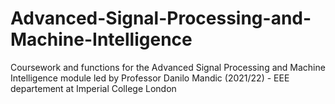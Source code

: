 # Advanced-Signal-Processing-and-Machine-Intelligence
Coursework and functions for the Advanced Signal Processing and Machine Intelligence module led by Professor Danilo Mandic (2021/22) - EEE departement at Imperial College London
